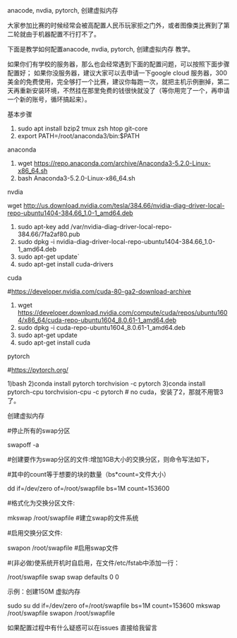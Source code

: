 anacode, nvdia, pytorch, 创建虚拟内存 

大家参加比赛的时候经常会被高配置人民币玩家拒之门外，或者图像类比赛到了第二轮就由于机器配置不行打不了。

下面是教学如何配置anacode, nvdia, pytorch, 创建虚拟内存 教学。

如果你们有学校的服务器，那么也会经常遇到下面的配置问题，可以按照下面步骤配置好；
如果你没服务器，建议大家可以去申请一下google cloud 服务器，300美金的免费使用，完全够打一个比赛，建议你每跑一次，就把主机示例删掉，第二天再重新安装环境，不然挂在那里免费的钱很快就没了（等你用完了一个，再申请一个新的账号，循环搞起来）。


基本步骤

1) sudo apt install bzip2 tmux zsh htop git-core 
2) export PATH=/root/anaconda3/bin:$PATH

anaconda 

1) wget https://repo.anaconda.com/archive/Anaconda3-5.2.0-Linux-x86_64.sh
2) bash Anaconda3-5.2.0-Linux-x86_64.sh

nvdia

wget http://us.download.nvidia.com/tesla/384.66/nvidia-diag-driver-local-repo-ubuntu1404-384.66_1.0-1_amd64.deb
1) sudo apt-key add /var/nvidia-diag-driver-local-repo-384.66/7fa2af80.pub
2) sudo dpkg -i nvidia-diag-driver-local-repo-ubuntu1404-384.66_1.0-1_amd64.deb
3) sudo apt-get update`
4) sudo apt-get install cuda-drivers

cuda 

#https://developer.nvidia.com/cuda-80-ga2-download-archive

1) wget https://developer.download.nvidia.com/compute/cuda/repos/ubuntu1604/x86_64/cuda-repo-ubuntu1604_8.0.61-1_amd64.deb
2) sudo dpkg -i cuda-repo-ubuntu1604_8.0.61-1_amd64.deb
3) sudo apt-get update
4) sudo apt-get install cuda

pytorch

#https://pytorch.org/

1)bash
2)conda install pytorch torchvision -c pytorch
3)conda install pytorch-cpu torchvision-cpu -c pytorch # no cuda，安装了2，那就不用管3了。


创建虚拟内存

#停止所有的swap分区

swapoff -a 

#创建要作为swap分区的文件:增加1GB大小的交换分区，则命令写法如下，

#其中的count等于想要的块的数量（bs*count=文件大小）

dd if=/dev/zero of=/root/swapfile bs=1M count=153600

#格式化为交换分区文件:

mkswap /root/swapfile #建立swap的文件系统

#启用交换分区文件:

swapon /root/swapfile #启用swap文件

#(非必做)使系统开机时自启用，在文件/etc/fstab中添加一行：

/root/swapfile swap swap defaults 0 0


示例：创建150M 虚拟内存

sudo su
dd if=/dev/zero of=/root/swapfile bs=1M count=153600
mkswap /root/swapfile 
swapon /root/swapfile


如果配置过程中有什么疑惑可以在issues 直接给我留言

